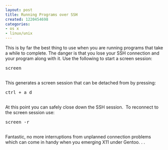 ```yaml
---
layout: post
title: Running Programs over SSH
created: 1220454698
categories:
- os x
- linux/unix
---
```

<p>This is by far the best thing to use when you are running programs that take a while to complete. The danger is that you lose your SSH connection and your program along with it. Use the following to start a screen session:</p>
<pre>
screen

</pre>
<p>This generates a screen session that can be detached from by pressing:</p>
<pre>
ctrl + a d

</pre>
<p>At this point you can safely close down the SSH session. &nbsp;To reconnect to the screen session use:</p>
<pre>
screen -r

</pre>
<p>Fantastic, no more interruptions from unplanned connection problems which can come in handy when you emerging X11 under Gentoo. . .</p>

